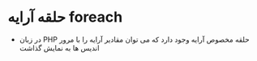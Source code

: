 # حلقه آرایه foreach

- در زبان PHP حلقه مخصوص آرایه وجود دارد که می توان مقادیر آرایه را با مرور اندیس ها به نمایش گذاشت
